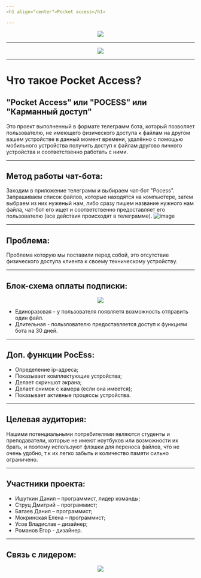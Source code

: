 ```yaml
---
<h1 align="center">Pocket access</h1>

---
```

<p align="center"><img src="https://user-images.githubusercontent.com/102649017/204105904-3392f9d4-0153-4d3f-8a56-7d0735b9628a.png"></p>

---
<p align="center">
<img src="https://img.shields.io/badge/PRs-welcome-brightgreen.svg?style=flat">
</p> 

---
# Что такое Pocket Access?

## "Pocket Access" или "POCESS" или "Карманный доступ"
Это проект выполненный в формате телеграмм бота, который позволяет пользователю, не имеющего физического доступа к файлам на другом вашем устройстве в данный момент времени, удалённо с помощью мобильного устройства получить доступ к файлам другово личного устройства и соответственно работать с ними. 

---
## Метод работы чат-бота:
Заходим в приложение телеграмм и выбираем чат-бот "Pocess". Запрашиваем список файлов, которые находятся на компьютере, затем выбраем из них нуженый нам, либо сразу пишем название нужного нам файла, чат-бот его ищет и соответственно предоставляет его пользователю (все действия происходят в телеграмме).
![image](https://user-images.githubusercontent.com/106164167/209683829-579d451f-1167-4b0a-b828-ed5328d14b11.png)


---
## Проблема:
Проблема которую мы поставили перед собой, это отсутствие физического доступа клиента к своему техническому устройству. 

---
## Блок-схема оплаты подписки:


<p align="center"><img src="https://user-images.githubusercontent.com/102649017/205464206-76012d2b-3e7f-4e28-bbf9-9384fd3fafbb.png"></p>

- Единоразовая - у пользователя появляетя возможность отправить один файл.
- Длительная - пользлователю предоставляется доступ к функциям бота на 30 дней.

---
## Доп. функции PocEss:
- Определение ip-адреса;
- Показывает комплектующие устройства;
- Делает скриншот экрана;
- Делает снимок с камера (если она имеется);
- Показывает активные процессы устройства.

---
## Целевая аудитория: 
Нашими потенциальными потребителями являются студенты и преподаватели, которые не имеют ноутбуков или возможности их брать, и поэтому используют флэшки для переноса файлов, что не очень удобно, т.к их легко забыть и количество памяти сильно ограничено.

---
## Участники проекта:
  

- Ишуткин Данил – программист, лидер команды;
- Струц Дмитрий – программист; 
- Батаев Данил – программист;
- Мокринская Елена – программист;
- Усов Владислав – дизайнер;
- Романов Егор - дизайнер.

---

## Связь с лидером:
<p align="center">
<img src="https://user-images.githubusercontent.com/102649017/205361291-1fc23469-ee61-4b76-9246-cc2dca617eed.png">
</p>
